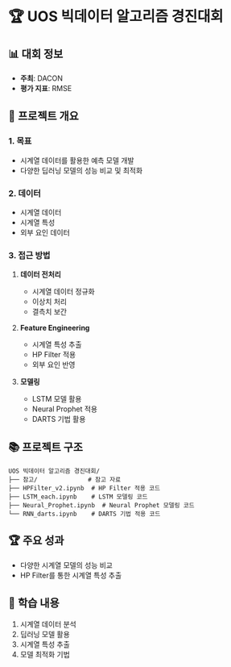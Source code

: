 # 🏆 UOS 빅데이터 알고리즘 경진대회

## 📊 대회 정보
- **주최**: DACON
- **평가 지표**: RMSE

## 🎯 프로젝트 개요
### 1. 목표
- 시계열 데이터를 활용한 예측 모델 개발
- 다양한 딥러닝 모델의 성능 비교 및 최적화

### 2. 데이터
- 시계열 데이터
- 시계열 특성
- 외부 요인 데이터

### 3. 접근 방법
1. **데이터 전처리**
   - 시계열 데이터 정규화
   - 이상치 처리
   - 결측치 보간

2. **Feature Engineering**
   - 시계열 특성 추출
   - HP Filter 적용
   - 외부 요인 반영

3. **모델링**
   - LSTM 모델 활용
   - Neural Prophet 적용
   - DARTS 기법 활용

## 📚 프로젝트 구조
```
UOS 빅데이터 알고리즘 경진대회/
├── 참고/              # 참고 자료
├── HPFilter_v2.ipynb  # HP Filter 적용 코드
├── LSTM_each.ipynb    # LSTM 모델링 코드
├── Neural_Prophet.ipynb  # Neural Prophet 모델링 코드
└── RNN_darts.ipynb    # DARTS 기법 적용 코드
```

## 🏆 주요 성과
- 다양한 시계열 모델의 성능 비교
- HP Filter를 통한 시계열 특성 추출

## 📝 학습 내용
1. 시계열 데이터 분석
2. 딥러닝 모델 활용
3. 시계열 특성 추출
4. 모델 최적화 기법
